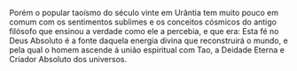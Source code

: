 ﻿Porém o popular taoísmo do século vinte em Urântia tem muito pouco em comum com os sentimentos sublimes e os conceitos cósmicos do antigo filósofo que ensinou a verdade como ele a percebia, e que era: Esta fé no Deus Absoluto é a fonte daquela energia divina que  reconstruirá o mundo, e pela qual o homem ascende á união espiritual com Tao, a Deidade Eterna e Criador Absoluto dos universos.